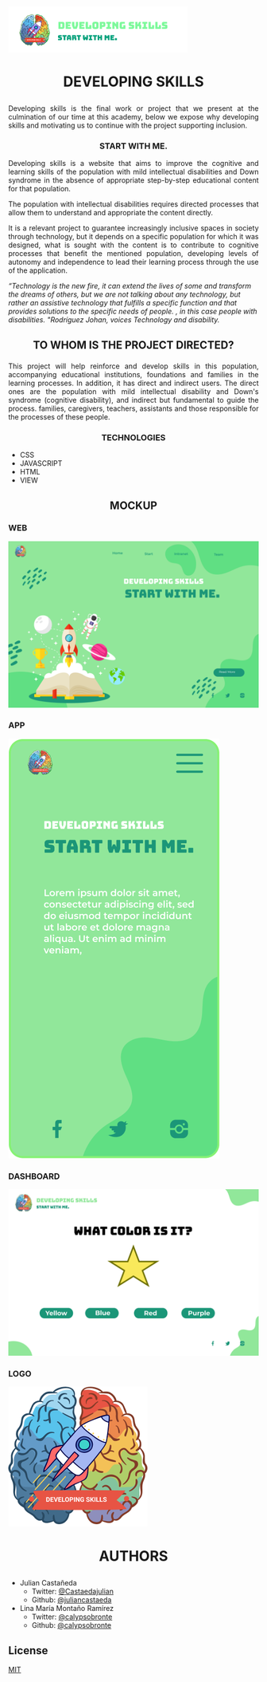 ![Start with me](frontend/src/Images/logo_readme.png)

# <p align="center"> DEVELOPING SKILLS</p>

<p align="justify">Developing skills is the final work or project that we present at the culmination of our time at this academy, below we expose why developing skills and motivating us to continue with the project supporting inclusion.

### <P align="center"> START WITH ME.

<p align="justify"> Developing skills is a website that aims to improve the cognitive and learning skills of the population with mild intellectual disabilities and Down syndrome in the absence of appropriate step-by-step educational content for that population.

<p align="justify"> The population with intellectual disabilities requires directed processes that allow them to understand and appropriate the content directly.

<p align="justify"> It is a relevant project to guarantee increasingly inclusive spaces in society through technology, but it depends on a specific population for which it was designed, what is sought with the content is to contribute to cognitive processes that benefit the mentioned population, developing levels of autonomy and independence to lead their learning process through the use of the application.

_“Technology is the new fire, it can extend the lives of some and transform the dreams of others, but we are not talking about any technology, but rather an assistive technology that fulfills a specific function and that provides solutions to the specific needs of people. , in this case people with disabilities. "Rodríguez Johan, voices Technology and disability._

## <p align="center"> TO WHOM IS THE PROJECT DIRECTED?

<P align="justify"> This project will help reinforce and develop skills in this population, accompanying educational institutions, foundations and families in the learning processes. In addition, it has direct and indirect users. The direct ones are the population with mild intellectual disability and Down's syndrome (cognitive disability), and indirect but fundamental to guide the process.
 families, caregivers, teachers, assistants and those responsible for the processes of these people.

### <p align="center"> TECHNOLOGIES

* CSS
* JAVASCRIPT
* HTML
* VIEW     

## <p align="center"> MOCKUP

### WEB
![DEVELOPING SKILLS](frontend/src/Images/desarrollandohabilidadeswebv2s.png)

### APP
![DEVELOPING SKILLS](frontend/src/Images/desarrollandohabilidadesappv2s.png)

### DASHBOARD
![DEVELOPING SKILLS](frontend/src/Images/desarrollandohabilidadeswebdashboard.png)

### LOGO
![Start with me](frontend/src/Images/devskillv3.png)

# <P align="center">AUTHORS
- Julian Castañeda
    - Twitter: [@Castaedajulian]
    - Github: [@juliancastaeda]
- Lina María Montaño Ramírez
    - Twitter: [@calypsobronte]
    - Github: [@calypsobronte]

## License
[MIT]



<!-- links -->
[@Castaedajulian]: https://twitter.com/Castaedajulian
[@calypsobronte]: https://twitter.com/calypsobronte
[@juliancastaeda]: https://github.com/juliancastaeda
[@calypsobronte]: https://github.com/calypsobronte
[MIT]: https://github.com/calypsobronte/developingskills/blob/master/LICENSE
